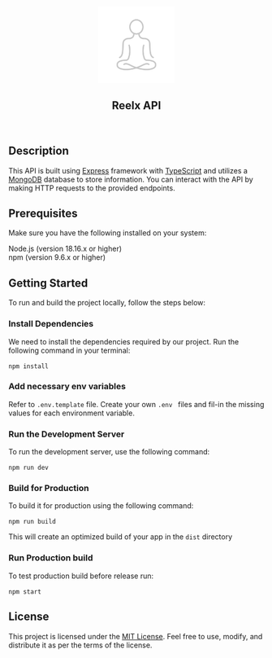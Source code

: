 <p align="center">
  <img src="assets/reelx_api.svg" width="150" title="Reelx API">
</p>
<h2 align="center">Reelx API</h2>
<br />

## Description

This API is built using [Express](https://expressjs.com/) framework with [TypeScript](https://www.typescriptlang.org/) and utilizes a [MongoDB](https://www.mongodb.com/) database to store information. You can interact with the API by making HTTP requests to the provided endpoints.

## Prerequisites

Make sure you have the following installed on your system:

Node.js (version 18.16.x or higher)  
npm (version 9.6.x or higher)

## Getting Started

To run and build the project locally, follow the steps below:

### Install Dependencies

We need to install the dependencies required by our project. Run the following command in your terminal:

```shell
npm install
```

### Add necessary env variables

Refer to `.env.template` file. Create your own `.env ` files and fil-in the missing values for each environment variable.

### Run the Development Server

To run the development server, use the following command:

```shell
npm run dev
```

### Build for Production

To build it for production using the following command:

```shell
npm run build
```

This will create an optimized build of your app in the `dist` directory

### Run Production build

To test production build before release run:

```shell
npm start
```

## License

This project is licensed under the [MIT License](https://opensource.org/license/mit/). Feel free to use, modify, and distribute it as per the terms of the license.
